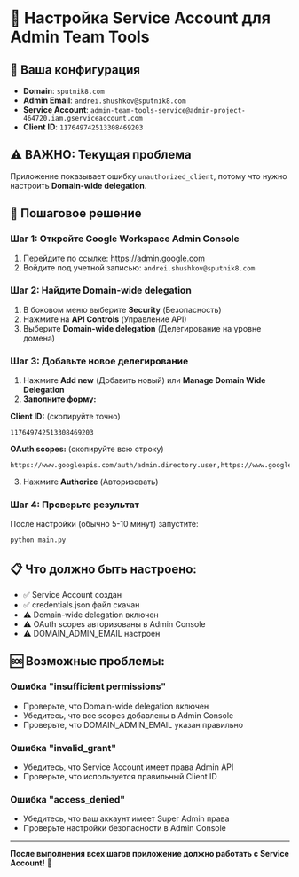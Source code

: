 # 🔧 Настройка Service Account для Admin Team Tools

## 🎯 Ваша конфигурация
- **Domain**: `sputnik8.com`
- **Admin Email**: `andrei.shushkov@sputnik8.com`
- **Service Account**: `admin-team-tools-service@admin-project-464720.iam.gserviceaccount.com`
- **Client ID**: `117649742513308469203`

## ⚠️ ВАЖНО: Текущая проблема

Приложение показывает ошибку `unauthorized_client`, потому что нужно настроить **Domain-wide delegation**.

## 🚀 Пошаговое решение

### Шаг 1: Откройте Google Workspace Admin Console

1. Перейдите по ссылке: https://admin.google.com
2. Войдите под учетной записью: `andrei.shushkov@sputnik8.com`

### Шаг 2: Найдите Domain-wide delegation

1. В боковом меню выберите **Security** (Безопасность)
2. Нажмите на **API Controls** (Управление API)
3. Выберите **Domain-wide delegation** (Делегирование на уровне домена)

### Шаг 3: Добавьте новое делегирование

1. Нажмите **Add new** (Добавить новый) или **Manage Domain Wide Delegation**
2. **Заполните форму:**

**Client ID:** (скопируйте точно)
```
117649742513308469203
```

**OAuth scopes:** (скопируйте всю строку)
```
https://www.googleapis.com/auth/admin.directory.user,https://www.googleapis.com/auth/admin.directory.group,https://www.googleapis.com/auth/admin.directory.orgunit,https://www.googleapis.com/auth/calendar
```

3. Нажмите **Authorize** (Авторизовать)

### Шаг 4: Проверьте результат

После настройки (обычно 5-10 минут) запустите:
```bash
python main.py
```

## 📋 Что должно быть настроено:

- ✅ Service Account создан
- ✅ credentials.json файл скачан  
- ⚠️ Domain-wide delegation включен
- ⚠️ OAuth scopes авторизованы в Admin Console
- ⚠️ DOMAIN_ADMIN_EMAIL настроен

## 🆘 Возможные проблемы:

### Ошибка "insufficient permissions"
- Проверьте, что Domain-wide delegation включен
- Убедитесь, что все scopes добавлены в Admin Console
- Проверьте, что DOMAIN_ADMIN_EMAIL указан правильно

### Ошибка "invalid_grant"
- Убедитесь, что Service Account имеет права Admin API
- Проверьте, что используется правильный Client ID

### Ошибка "access_denied"
- Убедитесь, что ваш аккаунт имеет Super Admin права
- Проверьте настройки безопасности в Admin Console

---

**После выполнения всех шагов приложение должно работать с Service Account!** 🎉
